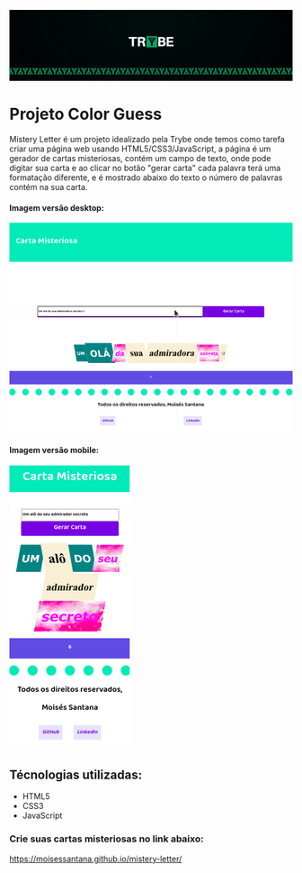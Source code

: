 ![Banner da Trybe](./trybe-banner.jpeg)
# Projeto Color Guess

Mistery Letter é um projeto idealizado pela Trybe onde temos como tarefa criar uma página web usando HTML5/CSS3/JavaScript, a página é um gerador de cartas misteriosas, contém um campo de texto, onde pode digitar sua carta e ao clicar no botão "gerar carta" cada palavra terá uma formatação diferente, e é mostrado abaixo do texto o número de palavras contém na sua carta.

#### Imagem versão desktop:

![Imagem do projeto](./exemplo-mistery-letter.png)

#### Imagem versão mobile:

![Imagem do projeto versão mobile](./exemplo-mistery-letter-mobile.png)

## Técnologias utilizadas:

* HTML5
* CSS3
* JavaScript

### Crie suas cartas misteriosas no link abaixo:

https://moisessantana.github.io/mistery-letter/
